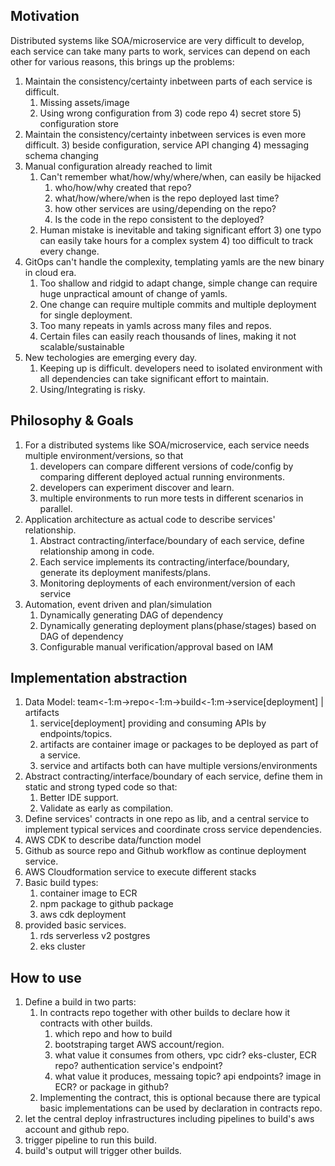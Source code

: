 ## Motivation
Distributed systems like SOA/microservice are very difficult to develop, each service can take many parts to work, services can depend on each other for various reasons, this brings up the problems:
1) Maintain the consistency/certainty inbetween parts of each service is difficult.
   1) Missing assets/image
   2) Using wrong configuration from
      3) code repo
      4) secret store
      5) configuration store
2) Maintain the consistency/certainty inbetween services is even more difficult.
   3) beside configuration, service API changing
   4) messaging schema changing
3) Manual configuration already reached to limit
   1) Can't remember what/how/why/where/when, can easily be hijacked
      1) who/how/why created that repo?
      2) what/how/where/when is the repo deployed last time?
      4) how other services are using/depending on the repo?
      5) Is the code in the repo consistent to the deployed?
   2) Human mistake is inevitable and taking significant effort
      3) one typo can easily take hours for a complex system
      4) too difficult to track every change.
4) GitOps can't handle the complexity, templating yamls are the new binary in cloud era.
   1) Too shallow and ridgid to adapt change, simple change can require huge unpractical amount of change of yamls.
   2) One change can require multiple commits and multiple deployment for single deployment.
   3) Too many repeats in yamls across many files and repos.
   4) Certain files can easily reach thousands of lines, making it not scalable/sustainable
3) New techologies are emerging every day.
    1) Keeping up is difficult. developers need to isolated environment with all dependencies can take significant effort to maintain.
    2) Using/Integrating is risky.
  


## Philosophy & Goals
1) For a distributed systems like SOA/microservice, each service needs multiple environment/versions, so that 
   1) developers can compare different versions of code/config by comparing different deployed actual running environments.
   2) developers can experiment discover and learn.
   3) multiple environments to run more tests in different scenarios in parallel.
2) Application architecture as actual code to describe services' relationship.
   1) Abstract contracting/interface/boundary of each service, define relationship among in code.
   2) Each service implements its contracting/interface/boundary, generate its deployment manifests/plans.
   3) Monitoring deployments of each environment/version of each service
3) Automation, event driven and plan/simulation
   1) Dynamically generating DAG of dependency
   2) Dynamically generating deployment plans(phase/stages) based on DAG of dependency
   3) Configurable manual verification/approval based on IAM


## Implementation abstraction
1) Data Model: team<-1:m->repo<-1:m->build<-1:m->service[deployment] | artifacts
   1) service[deployment] providing and consuming APIs by endpoints/topics.
   2) artifacts are container image or packages to be deployed as part of a service.
   3) service and artifacts both can have multiple versions/environments
2) Abstract contracting/interface/boundary of each service, define them in static and strong typed code so that:
   1) Better IDE support.
   2) Validate as early as compilation.
3) Define services' contracts in one repo as lib, and a central service to implement typical services and coordinate cross service dependencies.
4) AWS CDK to describe data/function model
5) Github as source repo and Github workflow as continue deployment service.
6) AWS Cloudformation service to execute different stacks
7) Basic build types:
   1) container image to ECR
   8) npm package to github package
   9) aws cdk deployment
10) provided basic services.
    1) rds serverless v2 postgres
    12) eks cluster

## How to use
1) Define a build in two parts:
   1) In contracts repo together with other builds to declare how it contracts with other builds.
      1) which repo and how to build
      2) bootstraping target AWS account/region.
      3) what value it consumes from others, vpc cidr? eks-cluster, ECR repo? authentication service's endpoint?
      4) what value it produces, messaing topic? api endpoints? image in ECR? or package in github?
   3) Implementing the contract, this is optional because there are typical basic implementations can be used by declaration in contracts repo.
3) let the central deploy infrastructures including pipelines to build's aws account and github repo.
4) trigger pipeline to run this build.
5) build's output will trigger other builds.
